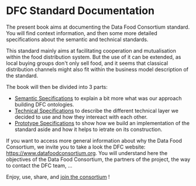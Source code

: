 # DFC Standard Documentation

The present book aims at documenting the Data Food Consortium standard. You will find context information, and then some more detailed specifications about the semantic and technical standards.

This standard mainly aims at facilitating cooperation and mutualisation within the food distribution system. But the use of it can be extended, as local buying groups don't only sell food, and it seems that classical distribution channels might also fit within the business model description of the standard.

The book will then be divided into 3 parts:
- [Semantic Specifications](semantic-specifications/README.md) to explain a bit more what was our approach building DFC ontologies.
- [Technical Specifications](technical-specifications/README.md) to describe the different technical layer we decided to use and how they intereact with each other.
- [Prototype Specifications](prototype-specifications/README.md) to show how we build an implementation of the standard aside and how it helps to ietrate on its construction.

If you want to access more general information about why the Data Food Consortium, we invite you to take a look the DFC website: https://www.datafoodconsortium.org. You will understand here the objectives of the Data Food Consortium, the partners of the project, the way to contact the DFC team, ...

Enjoy, use, share, and [join the consortium](https://datafoodconsortium.gitbook.io/dfc-standard-documentation/contact-and-partners) !

